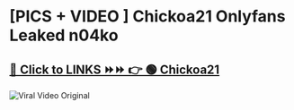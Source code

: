 
 # [PICS + VIDEO ] Chickoa21 Onlyfans Leaked n04ko

## <h2><a href="https://clipsfans.com/Chickoa21&ref=git">🔗 Click to LINKS ⏩⏩ 👉 🟢 Chickoa21 </a></h2>

<a href="https://clipsfans.com/Chickoa21&ref=git" rel="nofollow" data-target="animated-image.originalLink"><img src="https://i.ibb.co.com/xMMVF88/686577567.gif" alt="Viral Video Original" style="max-width: 100%; display: inline-block;" data-target="animated-image.originalImage"></a>

